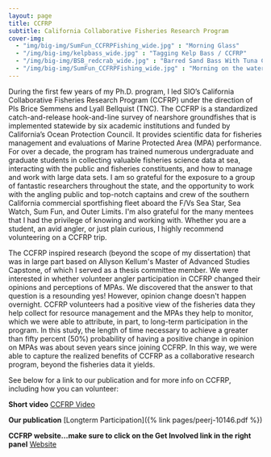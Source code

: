 ```yaml
---
layout: page
title: CCFRP
subtitle: California Collaborative Fisheries Research Program
cover-img: 
  - "img/big-img/SumFun_CCFRPFishing_wide.jpg" : "Morning Glass"
  - "/img/big-img/kelpbass_wide.jpg" : "Tagging Kelp Bass / CCFRP"
  - "/img/big-img/BSB_redcrab_wide.jpg" : "Barred Sand Bass With Tuna Crab / CCFRP"
  - "/img/big-img/SumFun_CCFRPFishing_wide.jpg" : "Morning on the water for CCFRP / Erica Mason"
---
```

During the first few years of my Ph.D. program, I led SIO’s California Collaborative Fisheries Research Program (CCFRP) under the direction of PIs Brice Semmens and Lyall Bellquist (TNC). The CCFRP is a standardized catch-and-release hook-and-line survey of nearshore groundfishes that is implemented statewide by six academic institutions and funded by California’s Ocean Protection Council. It provides scientific data for fisheries management and evaluations of Marine Protected Area (MPA) performance.  For over a decade, the program has trained numerous undergraduate and graduate students in collecting valuable fisheries science data at sea, interacting with the public and fisheries constituents, and how to manage and work with large data sets. I am so grateful for the exposure to a group of fantastic researchers throughout the state, and the opportunity to work with the angling public and top-notch captains and crew of the southern California commercial sportfishing fleet aboard the F/Vs Sea Star, Sea Watch, Sum Fun, and Outer Limits. I'm also grateful for the many mentees that I had the privilege of knowing and working with. Whether you are a student, an avid angler, or just plain curious, I highly recommend volunteering on a CCFRP trip.

The CCFRP inspired research (beyond the scope of my dissertation) that was in large part based on Allyson Kellum's Master of Advanced Studies Capstone, of which I served as a thesis committee member. We were interested in whether volunteer angler participation in CCFRP changed their opinions and perceptions of MPAs. We discovered that the answer to that question is a resounding yes! However, opinion change doesn't happen overnight. CCFRP volunteers had a positive view of the fisheries data they help collect for resource management and the MPAs they help to monitor, which we were able to attribute, in part, to long-term participation in the program. In this study, the length of time necessary to achieve a greater than fifty percent (50%) probability of having a positive change in opinion on MPAs was about seven years since joining CCFRP. In this way, we were able to capture the realized benefits of CCFRP as a collaborative research program, beyond the fisheries data it yields.

See below for a link to our publication and for more info on CCFRP, including how you can volunteer:

**Short video** <a href = "https://youtu.be/Y5w4fggjncI">CCFRP Video</a>

**Our publication** [Longterm Participation]({% link pages/peerj-10146.pdf %}) 

**CCFRP website...make sure to click on the Get Involved link in the right panel** <a href = "https://mlml.sjsu.edu/fisheries/ccfrp/">Website</a>
